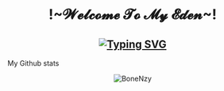 <h1 align="center">!~𝓦𝓮𝓵𝓬𝓸𝓶𝓮 𝓣𝓸 𝓜𝔂 𝓔𝓭𝓮𝓷~!</h1>
<!-- <h2 align="center" style="font-fmaily: 'Silkscreen',cursive;">I am</h2> -->
<h2 align="center"><a href="https://git.io/typing-svg"><img src="https://readme-typing-svg.herokuapp.com?font=Silkscreen&duration=4000&pause=1000&color=3040FFE9&center=true&width=250&lines=Yours+Truly;Geremsa+Narzary!" alt="Typing SVG" /></a></h2>

My Github stats

<p align="center"> <img src="[![Anurag's GitHub stats](https://github-readme-stats.vercel.app/api?username=BoneNzy&count_private=true&show_icons=true&theme=radical)](https://github.com/anuraghazra/github-readme-stats)" alt="BoneNzy" /> </p>

<!--
**BoneNzy/BoneNzy** is a ✨ _special_ ✨ repository because its `README.md` (this file) appears on your GitHub profile.

Here are some ideas to get you started:

- 🔭 I’m currently working on ...
- 🌱 I’m currently learning ...
- 👯 I’m looking to collaborate on ...
- 🤔 I’m looking for help with ...
- 💬 Ask me about ...
- 📫 How to reach me: ...
- 😄 Pronouns: ...
- ⚡ Fun fact: ...
-->
